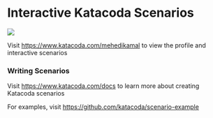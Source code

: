 # Interactive Katacoda Scenarios

[![](http://shields.katacoda.com/katacoda/mehedikamal/count.svg)](https://www.katacoda.com/mehedikamal "Get your profile on Katacoda.com")

Visit https://www.katacoda.com/mehedikamal to view the profile and interactive scenarios

### Writing Scenarios
Visit https://www.katacoda.com/docs to learn more about creating Katacoda scenarios

For examples, visit https://github.com/katacoda/scenario-example
